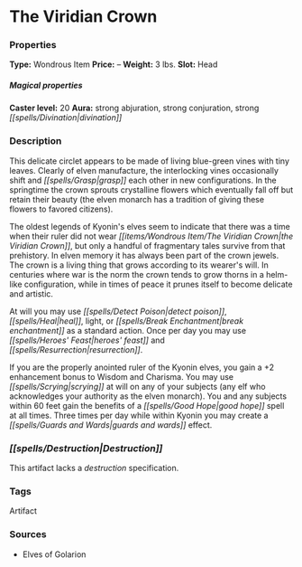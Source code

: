 ﻿---
Title: "The Viridian Crown"
Type: "Wondrous Item"
Price: "–"
Weight: "3 lbs."
Slot: "Head"
Caster level: "20"
Aura: "strong abjuration, strong conjuration, strong divination"
Description: |
  "This delicate circlet appears to be made of living blue-green vines with tiny leaves. Clearly of elven manufacture, the interlocking vines occasionally shift and grasp each other in new configurations. In the springtime the crown sprouts crystalline flowers which eventually fall off but retain their beauty (the elven monarch has a tradition of giving these flowers to favored citizens).
  The oldest legends of Kyonin's elves seem to indicate that there was a time when their ruler did not wear the _Viridian Crown_, but only a handful of fragmentary tales survive from that prehistory. In elven memory it has always been part of the crown jewels. The crown is a living thing that grows according to its wearer's will. In centuries where war is the norm the crown tends to grow thorns in a helm-like configuration, while in times of peace it prunes itself to become delicate and artistic.
  At will you may use _detect poison_, _heal_, _light_, or _break enchantment_ as a standard action. Once per day you may use _heroes' feast_ and _resurrection_.
  If you are the properly anointed ruler of the Kyonin elves, you gain a +2 enhancement bonus to Wisdom and Charisma. You may use _scrying_ at will on any of your subjects (any elf who acknowledges your authority as the elven monarch). You and any subjects within 60 feet gain the benefits of a _good hope_ spell at all times. Three times per day while within Kyonin you may create a _guards and wards_ effect."
Destruction: |
  "_This artifact lacks a destruction specification._"
Sources: "['Elves of Golarion']"
---

# The Viridian Crown

### Properties

**Type:** Wondrous Item **Price:** – **Weight:** 3 lbs. **Slot:** Head

##### Magical properties

**Caster level:** 20 **Aura:** strong abjuration, strong conjuration, strong _[[spells/Divination|divination]]_

### Description

This delicate circlet appears to be made of living blue-green vines with tiny leaves. Clearly of elven manufacture, the interlocking vines occasionally shift and _[[spells/Grasp|grasp]]_ each other in new configurations. In the springtime the crown sprouts crystalline flowers which eventually fall off but retain their beauty (the elven monarch has a tradition of giving these flowers to favored citizens).

The oldest legends of Kyonin's elves seem to indicate that there was a time when their ruler did not wear _[[items/Wondrous Item/The Viridian Crown|the Viridian Crown]]_, but only a handful of fragmentary tales survive from that prehistory. In elven memory it has always been part of the crown jewels. The crown is a living thing that grows according to its wearer's will. In centuries where war is the norm the crown tends to grow thorns in a helm-like configuration, while in times of peace it prunes itself to become delicate and artistic.

At will you may use _[[spells/Detect Poison|detect poison]]_, _[[spells/Heal|heal]]_, light, or _[[spells/Break Enchantment|break enchantment]]_ as a standard action. Once per day you may use _[[spells/Heroes' Feast|heroes' feast]]_ and _[[spells/Resurrection|resurrection]]_.

If you are the properly anointed ruler of the Kyonin elves, you gain a +2 enhancement bonus to Wisdom and Charisma. You may use _[[spells/Scrying|scrying]]_ at will on any of your subjects (any elf who acknowledges your authority as the elven monarch). You and any subjects within 60 feet gain the benefits of a _[[spells/Good Hope|good hope]]_ spell at all times. Three times per day while within Kyonin you may create a _[[spells/Guards and Wards|guards and wards]]_ effect.

### _[[spells/Destruction|Destruction]]_

This artifact lacks a _destruction_ specification.

### Tags

Artifact

### Sources

* Elves of Golarion